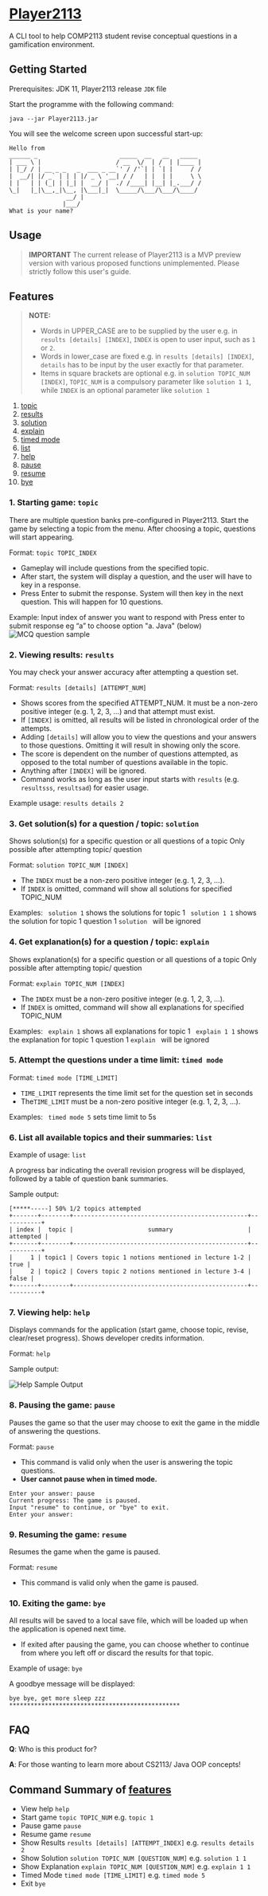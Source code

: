 # [Player2113](https://github.com/AY2324S2-CS2113-F15-1/tp/releases)

A CLI tool to help COMP2113 student revise conceptual questions in a gamification environment.

## Getting Started

Prerequisites: JDK 11, Player2113 release `JDK` file

Start the programme with the following command:

```
java --jar Player2113.jar
```

You will see the welcome screen upon successful start-up:

```
Hello from
______ _                       _____  __   __   _____
| ___ \ |                     / __  \/  | /  | |____ |
| |_/ / | __ _ _   _  ___ _ __`' / /'`| | `| |     / /
|  __/| |/ _` | | | |/ _ \ '__| / /   | |  | |     \ \
| |   | | (_| | |_| |  __/ |  ./ /____| |__| |_.___/ /
\_|   |_|\__,_|\__, |\___|_|  \_____/\___/\___/\____/
                __/ |
               |___/
What is your name?
```
## Usage

> **IMPORTANT**
> The current release of Player2113 is a MVP preview version with various proposed functions unimplemented. Please strictly follow this user's guide.

## Features
> **NOTE:**
> + Words in UPPER_CASE are to be supplied by the user e.g. in `results [details] [INDEX]`, `INDEX` is open to user input, such as `1` or `2`.
> + Words in lower_case are fixed e.g. in `results [details] [INDEX]`, `details` has to be input by the user exactly for that parameter.
> + Items in square brackets are optional
    e.g. in `solution TOPIC_NUM [INDEX]`, `TOPIC_NUM` is a compulsory parameter like `solution 1 1`,
> while `INDEX` is an optional parameter like `solution 1`

1. [topic](#1-starting-game-topic)
2. [results](#2-viewing-results-results)
3. [solution](#3-get-solutions-for-a-question--topic-solution)
4. [explain](#4-get-explanations-for-a-question--topic-explain)
5. [timed mode](#5-attempt-the-questions-under-a-time-limit-timed-mode)
6. [list](#6-list-all-available-topics-and-their-summaries-list)
7. [help](#7-viewing-help-help)
8. [pause](#8-pausing-the-game-pause)
9. [resume](#9-resuming-the-game-resume)
10. [bye](#10-exiting-the-game-bye)

### 1. Starting game: `topic`
There are multiple question banks pre-configured in Player2113.
Start the game by selecting a topic from the menu. 
After choosing a topic, questions will start appearing.

Format: `topic TOPIC_INDEX`

- Gameplay will include questions from the specified topic.
- After start, the system will display a question, and the user will have to key in a response.
- Press Enter to submit the response. System will then key in the next question. This will happen for 10 questions.

Example:
Input index of answer you want to respond with
Press enter to submit response
eg “a” to choose option "a. Java" (below)
![MCQ question sample](./team/img/mcqQuestionType.png)

### 2. Viewing results: `results`

You may check your answer accuracy after attempting a question set. 

Format: `results [details] [ATTEMPT_NUM]`

- Shows scores from the specified ATTEMPT_NUM. It must be a  non-zero positive integer (e.g. 1, 2, 3, …) and that attempt must exist.
- If `[INDEX]` is omitted, all results will be listed in chronological order of the attempts.
- Adding `[details]` will allow you to view the questions and your answers to those questions. Omitting it will result in showing only the score.
- The score is dependent on the number of questions attempted, as opposed to the total number of questions available in the topic.
- Anything after `[INDEX]` will be ignored.
- Command works as long as the user input starts with `results` (e.g. `resultsss`, `resultsad`) for easier usage.

Example usage: `results details 2`

### 3. Get solution(s) for a question / topic: `solution`
Shows solution(s) for a specific question or all questions of a topic
Only possible after attempting topic/ question

Format: `solution TOPIC_NUM [INDEX]`

- The `INDEX` must be a non-zero positive integer (e.g. 1, 2, 3, …).
- If `INDEX` is omitted, command will show all solutions for specified TOPIC_NUM

Examples:
` solution 1` shows the solutions for topic 1
` solution 1 1` shows the solution for topic 1 question 1
` solution  ` will be ignored

### 4. Get explanation(s) for a question / topic: `explain`
Shows explanation(s) for a specific question or all questions of a topic
Only possible after attempting topic/ question

Format: `explain TOPIC_NUM [INDEX]`

- The `INDEX` must be a non-zero positive integer (e.g. 1, 2, 3, …).
- If `INDEX` is omitted, command will show all explanations for specified TOPIC_NUM

Examples:
` explain 1` shows all explanations for topic 1
` explain 1 1` shows the explanation for topic 1 question 1
` explain  ` will be ignored

### 5. Attempt the questions under a time limit: `timed mode`

Format: `timed mode [TIME_LIMIT]`

- `TIME_LIMIT` represents the time limit set for the question set in seconds
- The`TIME_LIMIT` must be a non-zero positive integer (e.g. 1, 2, 3, …).

Examples:
` timed mode 5` sets time limit to 5s

### 6. List all available topics and their summaries: `list`

Example of usage: `list`

A progress bar indicating the overall revision progress will be displayed, followed by a table of question bank summaries.

Sample output:

```
[*****-----] 50% 1/2 topics attempted
+-------+--------+-------------------------------------------------+-----------+
| index |  topic |                     summary                     | attempted |
+-------+--------+-------------------------------------------------+-----------+
|     1 | topic1 | Covers topic 1 notions mentioned in lecture 1-2 |      true |
|     2 | topic2 | Covers topic 2 notions mentioned in lecture 3-4 |     false |
+-------+--------+-------------------------------------------------+-----------+
```

### 7. Viewing help: `help`
Displays commands for the application (start game, choose topic, revise, clear/reset progress). 
Shows developer credits information.

Format: `help`

Sample output:

![Help Sample Output](./team/img/ug_usage_help.png)


### 8. Pausing the game: `pause`

Pauses the game so that the user may choose to exit the game in the middle of answering the questions.

Format: `pause`

- This command is valid only when the user is answering the topic questions.
- <strong>User cannot pause when in timed mode.</strong>

```
Enter your answer: pause
Current progress: The game is paused.
Input "resume" to continue, or "bye" to exit.
Enter your answer:
```

### 9. Resuming the game: `resume`

Resumes the game when the game is paused.

Format: `resume`

- This command is valid only when the game is paused.

### 10. Exiting the game: `bye`

All results will be saved to a local save file, which will be loaded up when the application is opened next time.

- If exited after pausing the game, you can choose whether to continue from where you left off or 
discard the results for that topic.

Example of usage: `bye`

A goodbye message will be displayed:

```
bye bye, get more sleep zzz
************************************************
```

## FAQ

**Q**: Who is this product for?

**A**: For those wanting to learn more about CS2113/ Java OOP concepts!

## Command Summary of [features](#features)

* View help `help`
* Start game `topic TOPIC_NUM` e.g. `topic 1`
* Pause game `pause`
* Resume game `resume`
* Show Results `results [details] [ATTEMPT_INDEX]` e.g. `results details 2`
* Show Solution `solution TOPIC_NUM [QUESTION_NUM]` e.g. `solution 1 1`
* Show Explanation `explain TOPIC_NUM [QUESTION_NUM]` e.g. `explain 1 1`
* Timed Mode `timed mode [TIME_LIMIT]` e.g. `timed mode 5`
* Exit `bye`